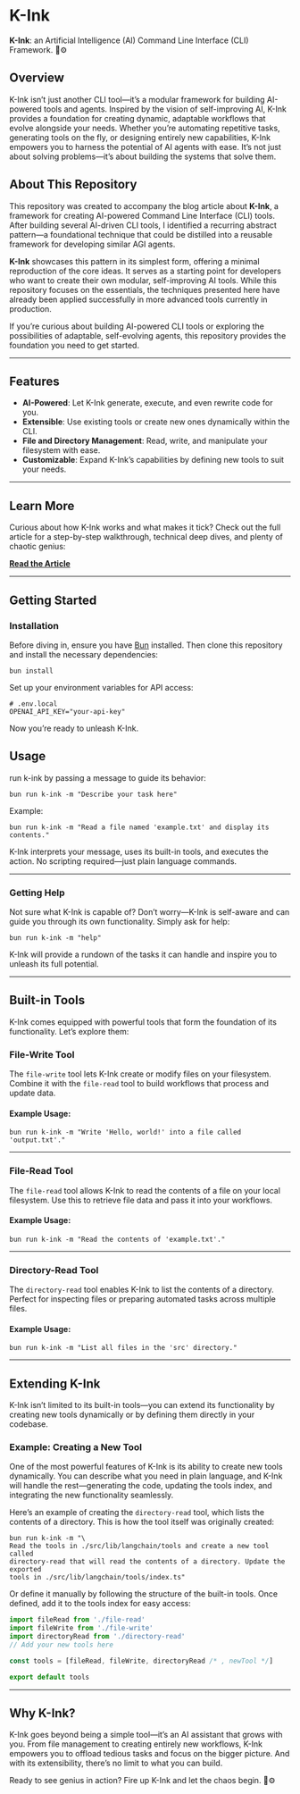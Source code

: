 # K-Ink

**K-Ink**: an Artificial Intelligence (AI) Command Line Interface (CLI)
Framework. 🤖⚙️

## Overview

K-Ink isn’t just another CLI tool—it’s a modular framework for building
AI-powered tools and agents. Inspired by the vision of self-improving AI, K-Ink
provides a foundation for creating dynamic, adaptable workflows that evolve
alongside your needs. Whether you’re automating repetitive tasks, generating
tools on the fly, or designing entirely new capabilities, K-Ink empowers you to
harness the potential of AI agents with ease. It’s not just about solving
problems—it’s about building the systems that solve them.


## About This Repository

This repository was created to accompany the blog article about **K-Ink**, a
framework for creating AI-powered Command Line Interface (CLI) tools. After
building several AI-driven CLI tools, I identified a recurring abstract
pattern—a foundational technique that could be distilled into a reusable
framework for developing similar AGI agents.

**K-Ink** showcases this pattern in its simplest form, offering a minimal
reproduction of the core ideas. It serves as a starting point for developers who
want to create their own modular, self-improving AI tools. While this repository
focuses on the essentials, the techniques presented here have already been
applied successfully in more advanced tools currently in production.

If you’re curious about building AI-powered CLI tools or exploring the
possibilities of adaptable, self-evolving agents, this repository provides the
foundation you need to get started.

---

## Features

- **AI-Powered**: Let K-Ink generate, execute, and even rewrite code for you.
- **Extensible**: Use existing tools or create new ones dynamically within the
  CLI.
- **File and Directory Management**: Read, write, and manipulate your filesystem
  with ease.
- **Customizable**: Expand K-Ink’s capabilities by defining new tools to suit
  your needs.

---

## Learn More

Curious about how K-Ink works and what makes it tick? Check out the full article
for a step-by-step walkthrough, technical deep dives, and plenty of chaotic
genius:

[**Read the Article**](https://blog.hox.io/articles/2024-12-10)

---

## Getting Started

### Installation

Before diving in, ensure you have [Bun](https://bun.sh/) installed. Then clone
this repository and install the necessary dependencies:

```shell
bun install
```

Set up your environment variables for API access:

```env
# .env.local
OPENAI_API_KEY="your-api-key"
```

Now you’re ready to unleash K-Ink.

## Usage

run k-ink by passing a message to guide its behavior:

```shell
bun run k-ink -m "Describe your task here"
```

Example:

```shell
bun run k-ink -m "Read a file named 'example.txt' and display its contents."
```

K-Ink interprets your message, uses its built-in tools, and executes the action.
No scripting required—just plain language commands.

---

### Getting Help

Not sure what K-Ink is capable of? Don’t worry—K-Ink is self-aware and can guide
you through its own functionality. Simply ask for help:

```shell
bun run k-ink -m "help"
```

K-Ink will provide a rundown of the tasks it can handle and inspire you to
unleash its full potential.

---

## Built-in Tools

K-Ink comes equipped with powerful tools that form the foundation of its
functionality. Let’s explore them:

### File-Write Tool

The `file-write` tool lets K-Ink create or modify files on your filesystem.
Combine it with the `file-read` tool to build workflows that process and update
data.

#### Example Usage:

```shell
bun run k-ink -m "Write 'Hello, world!' into a file called 'output.txt'."
```

---

### File-Read Tool

The `file-read` tool allows K-Ink to read the contents of a file on your local
filesystem. Use this to retrieve file data and pass it into your workflows.

#### Example Usage:

```shell
bun run k-ink -m "Read the contents of 'example.txt'."
```

---

### Directory-Read Tool

The `directory-read` tool enables K-Ink to list the contents of a directory.
Perfect for inspecting files or preparing automated tasks across multiple files.

#### Example Usage:

```shell
bun run k-ink -m "List all files in the 'src' directory."
```

---

## Extending K-Ink

K-Ink isn’t limited to its built-in tools—you can extend its functionality by
creating new tools dynamically or by defining them directly in your codebase.

### Example: Creating a New Tool

One of the most powerful features of K-Ink is its ability to create new tools
dynamically. You can describe what you need in plain language, and K-Ink will
handle the rest—generating the code, updating the tools index, and integrating
the new functionality seamlessly.

Here’s an example of creating the `directory-read` tool, which lists the
contents of a directory. This is how the tool itself was originally created:

```shell
bun run k-ink -m "\
Read the tools in ./src/lib/langchain/tools and create a new tool called
directory-read that will read the contents of a directory. Update the exported
tools in ./src/lib/langchain/tools/index.ts"
```

Or define it manually by following the structure of the built-in tools. Once
defined, add it to the tools index for easy access:

```typescript
import fileRead from './file-read'
import fileWrite from './file-write'
import directoryRead from './directory-read'
// Add your new tools here

const tools = [fileRead, fileWrite, directoryRead /* , newTool */]

export default tools
```

---

## Why K-Ink?

K-Ink goes beyond being a simple tool—it’s an AI assistant that grows with you.
From file management to creating entirely new workflows, K-Ink empowers you to
offload tedious tasks and focus on the bigger picture. And with its
extensibility, there’s no limit to what you can build.

Ready to see genius in action? Fire up K-Ink and let the chaos begin. 🤖⚙️